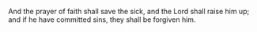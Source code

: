 And the prayer of faith shall save the sick, and the Lord shall raise him up; and if he have committed sins, they shall be forgiven him.
